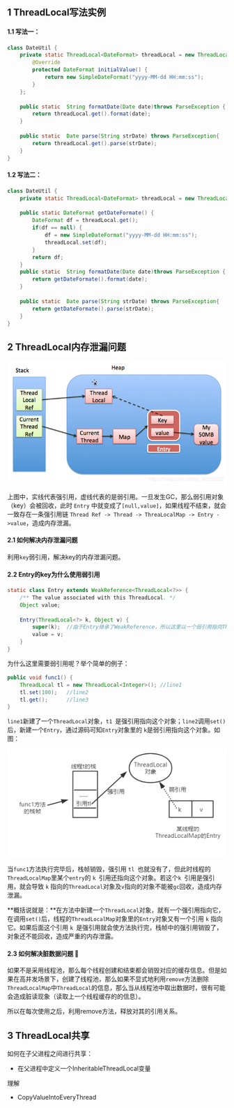 ## 1 ThreadLocal写法实例

#### 1.1 写法一：

```java
class DateUtil {
    private static ThreadLocal<DateFormat> threadLocal = new ThreadLocal<DateFormat>() {
        @Override
        protected DateFormat initialValue() {
            return new SimpleDateFormat("yyyy-MM-dd HH:mm:ss");
        }
    };

    public static  String formatDate(Date date)throws ParseException {
        return threadLocal.get().format(date);
    }

    public static  Date parse(String strDate) throws ParseException{
        return threadLocal.get().parse(strDate);
    }
}
```



#### 1.2 写法二：

```java
class DateUtil {
    private static ThreadLocal<DateFormat> threadLocal = new ThreadLocal<DateFormat>();

    public static DateFormat getDateFormate() {
        DateFormat df = threadLocal.get();
        if(df == null) {
            df = new SimpleDateFormat("yyyy-MM-dd HH:mm:ss");
            threadLocal.set(df);
        }
        return df;
    }
    public static  String formatDate(Date date)throws ParseException {
        return getDateFormate().format(date);
    }

    public static  Date parse(String strDate) throws ParseException{
        return getDateFormate().parse(strDate);
    }
}
```





## 2 ThreadLocal内存泄漏问题

![在这里插入图片描述](../../LeetCode%E5%88%B7%E9%A2%98/images/watermark,type_ZmFuZ3poZW5naGVpdGk,shadow_10,text_aHR0cHM6Ly9ibG9nLmNzZG4ubmV0L3FxXzQyODYyODgy,size_16,color_FFFFFF,t_70-4869905.png)

上图中，实线代表强引用，虚线代表的是弱引用。一旦发生GC，那么弱引用对象（key）会被回收，此时 `Entry` 中就变成了`[null,value]`，如果线程不结束，就会一致存在一条强引用链 `Thread Ref -> Thread -> ThreaLocalMap -> Entry ->value`，造成内存泄漏。

#### 2.1 如何解决内存泄漏问题

利用`key`弱引用，解决key的内存泄漏问题。



#### 2.2 Entry的key为什么使用弱引用

```java
static class Entry extends WeakReference<ThreadLocal<?>> {
    /** The value associated with this ThreadLocal. */
    Object value;

    Entry(ThreadLocal<?> k, Object v) {
        super(k);  //由于Entry继承了WeakReference，所以这里以一个弱引用指向ThreadLcoal对象
        value = v;
    }
}
```

为什么这里需要弱引用呢？举个简单的例子：

```java
public void func1() {
    ThreadLocal tl = new ThreadLocal<Integer>(); //line1
    tl.set(100);   //line2
    tl.get();      //line3
}
```

`line1`新建了一个`ThreadLocal`对象，`t1 `是强引用指向这个对象；`line2`调用`set()`后，新建一个`Entry`，通过源码可知`Entry`对象里的 `k`是弱引用指向这个对象。如图：

![img](../../LeetCode刷题/images/1743446-20191227164355954-1650595248.png)

当`func1`方法执行完毕后，栈帧销毁，强引用 `tl `也就没有了，但此时线程的`ThreadLocalMap`里某个`entry`的 `k `引用还指向这个对象。若这个`k `引用是强引用，就会导致 `k` 指向的`ThreadLocal`对象及`v`指向的对象不能被`gc`回收，造成内存泄漏。

**概括说就是：**在方法中新建一个`ThreadLocal`对象，就有一个强引用指向它，在调用`set()`后，线程的`ThreadLocalMap`对象里的`Entry`对象又有一个引用 `k` 指向它。如果后面这个引用 `k `是强引用就会使方法执行完，栈帧中的强引用销毁了，对象还不能回收，造成严重的内存泄露。

#### 2.3 如何解决脏数据问题 🍉

如果不是采用线程池，那么每个线程创建和结束都会销毁对应的缓存信息。但是如果在高并发场景下，创建了线程池，那么如果不显式地利用`remove`方法删除`ThreadLocalMap`中`ThreadLocal`的信息，那么当从线程池中取出数据时，很有可能会造成脏读现象（读取上一个线程缓存的的信息）。

所以在每次使用之后，利用remove方法，释放对其的引用关系。

## 3 ThreadLocal共享

如何在子父进程之间进行共享：

+ 在父进程中定义一个InheritableThreadLocal变量

理解

+ CopyValueIntoEveryThread

    

  ​    